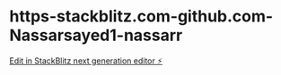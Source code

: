 # https-stackblitz.com-github.com-Nassarsayed1-nassarr

[Edit in StackBlitz next generation editor ⚡️](https://stackblitz.com/~/github.com/Nassarsayed1/https-stackblitz.com-github.com-Nassarsayed1-nassarr)